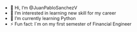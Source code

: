 - 👋 Hi, I’m @JuanPabloSanchezV
- 👀 I’m interested in learning new skill for my career
- 🌱 I’m currently learning Python
- ⚡ Fun fact: I´m on my first semester of Financial Engineer

<!---
JuanPabloSanchezV/JuanPabloSanchezV is a ✨ special ✨ repository because its `README.md` (this file) appears on your GitHub profile.
You can click the Preview link to take a look at your changes.
--->

